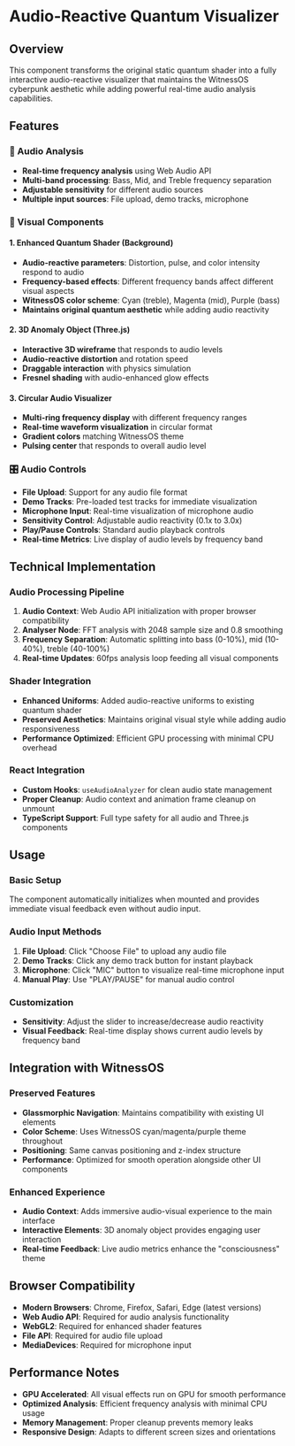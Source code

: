 # Audio-Reactive Quantum Visualizer

## Overview
This component transforms the original static quantum shader into a fully interactive audio-reactive visualizer that maintains the WitnessOS cyberpunk aesthetic while adding powerful real-time audio analysis capabilities.

## Features

### 🎵 Audio Analysis
- **Real-time frequency analysis** using Web Audio API
- **Multi-band processing**: Bass, Mid, and Treble frequency separation
- **Adjustable sensitivity** for different audio sources
- **Multiple input sources**: File upload, demo tracks, microphone

### 🎨 Visual Components

#### 1. Enhanced Quantum Shader (Background)
- **Audio-reactive parameters**: Distortion, pulse, and color intensity respond to audio
- **Frequency-based effects**: Different frequency bands affect different visual aspects
- **WitnessOS color scheme**: Cyan (treble), Magenta (mid), Purple (bass)
- **Maintains original quantum aesthetic** while adding audio reactivity

#### 2. 3D Anomaly Object (Three.js)
- **Interactive 3D wireframe** that responds to audio levels
- **Audio-reactive distortion** and rotation speed
- **Draggable interaction** with physics simulation
- **Fresnel shading** with audio-enhanced glow effects

#### 3. Circular Audio Visualizer
- **Multi-ring frequency display** with different frequency ranges
- **Real-time waveform visualization** in circular format
- **Gradient colors** matching WitnessOS theme
- **Pulsing center** that responds to overall audio level

### 🎛️ Audio Controls
- **File Upload**: Support for any audio file format
- **Demo Tracks**: Pre-loaded test tracks for immediate visualization
- **Microphone Input**: Real-time visualization of microphone audio
- **Sensitivity Control**: Adjustable audio reactivity (0.1x to 3.0x)
- **Play/Pause Controls**: Standard audio playback controls
- **Real-time Metrics**: Live display of audio levels by frequency band

## Technical Implementation

### Audio Processing Pipeline
1. **Audio Context**: Web Audio API initialization with proper browser compatibility
2. **Analyser Node**: FFT analysis with 2048 sample size and 0.8 smoothing
3. **Frequency Separation**: Automatic splitting into bass (0-10%), mid (10-40%), treble (40-100%)
4. **Real-time Updates**: 60fps analysis loop feeding all visual components

### Shader Integration
- **Enhanced Uniforms**: Added audio-reactive uniforms to existing quantum shader
- **Preserved Aesthetics**: Maintains original visual style while adding audio responsiveness
- **Performance Optimized**: Efficient GPU processing with minimal CPU overhead

### React Integration
- **Custom Hooks**: `useAudioAnalyzer` for clean audio state management
- **Proper Cleanup**: Audio context and animation frame cleanup on unmount
- **TypeScript Support**: Full type safety for all audio and Three.js components

## Usage

### Basic Setup
The component automatically initializes when mounted and provides immediate visual feedback even without audio input.

### Audio Input Methods
1. **File Upload**: Click "Choose File" to upload any audio file
2. **Demo Tracks**: Click any demo track button for instant playback
3. **Microphone**: Click "MIC" button to visualize real-time microphone input
4. **Manual Play**: Use "PLAY/PAUSE" for manual audio control

### Customization
- **Sensitivity**: Adjust the slider to increase/decrease audio reactivity
- **Visual Feedback**: Real-time display shows current audio levels by frequency band

## Integration with WitnessOS

### Preserved Features
- **Glassmorphic Navigation**: Maintains compatibility with existing UI elements
- **Color Scheme**: Uses WitnessOS cyan/magenta/purple theme throughout
- **Positioning**: Same canvas positioning and z-index structure
- **Performance**: Optimized for smooth operation alongside other UI components

### Enhanced Experience
- **Audio Context**: Adds immersive audio-visual experience to the main interface
- **Interactive Elements**: 3D anomaly object provides engaging user interaction
- **Real-time Feedback**: Live audio metrics enhance the "consciousness" theme

## Browser Compatibility
- **Modern Browsers**: Chrome, Firefox, Safari, Edge (latest versions)
- **Web Audio API**: Required for audio analysis functionality
- **WebGL2**: Required for enhanced shader features
- **File API**: Required for audio file upload
- **MediaDevices**: Required for microphone input

## Performance Notes
- **GPU Accelerated**: All visual effects run on GPU for smooth performance
- **Optimized Analysis**: Efficient frequency analysis with minimal CPU usage
- **Memory Management**: Proper cleanup prevents memory leaks
- **Responsive Design**: Adapts to different screen sizes and orientations
